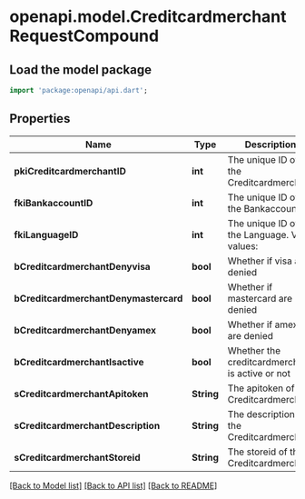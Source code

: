 # openapi.model.CreditcardmerchantRequestCompound

## Load the model package
```dart
import 'package:openapi/api.dart';
```

## Properties
Name | Type | Description | Notes
------------ | ------------- | ------------- | -------------
**pkiCreditcardmerchantID** | **int** | The unique ID of the Creditcardmerchant | [optional] 
**fkiBankaccountID** | **int** | The unique ID of the Bankaccount | 
**fkiLanguageID** | **int** | The unique ID of the Language.  Valid values:  |Value|Description| |-|-| |1|French| |2|English| | [optional] 
**bCreditcardmerchantDenyvisa** | **bool** | Whether if visa are denied | 
**bCreditcardmerchantDenymastercard** | **bool** | Whether if mastercard are denied | 
**bCreditcardmerchantDenyamex** | **bool** | Whether if amex are denied | 
**bCreditcardmerchantIsactive** | **bool** | Whether the creditcardmerchant is active or not | 
**sCreditcardmerchantApitoken** | **String** | The apitoken of the Creditcardmerchant | [optional] 
**sCreditcardmerchantDescription** | **String** | The description of the Creditcardmerchant | 
**sCreditcardmerchantStoreid** | **String** | The storeid of the Creditcardmerchant | 

[[Back to Model list]](../README.md#documentation-for-models) [[Back to API list]](../README.md#documentation-for-api-endpoints) [[Back to README]](../README.md)


